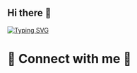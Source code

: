 ## Hi there 👋

[![Typing SVG](https://readme-typing-svg.demolab.com/?lines=Ola%20Que%20Hase)](https://git.io/typing-svg)

# 📧 Connect with me 📧

<!--
**MarcBonamusa/MarcBonamusa** is a ✨ _special_ ✨ repository because its `README.md` (this file) appears on your GitHub profile.

Here are some ideas to get you started:

- 🔭 I’m currently working on ...
- 🌱 I’m currently learning ...
- 👯 I’m looking to collaborate on ...
- 🤔 I’m looking for help with ...
- 💬 Ask me about ...
- 📫 How to reach me: ...
- 😄 Pronouns: ...
- ⚡ Fun fact: ...
-->
